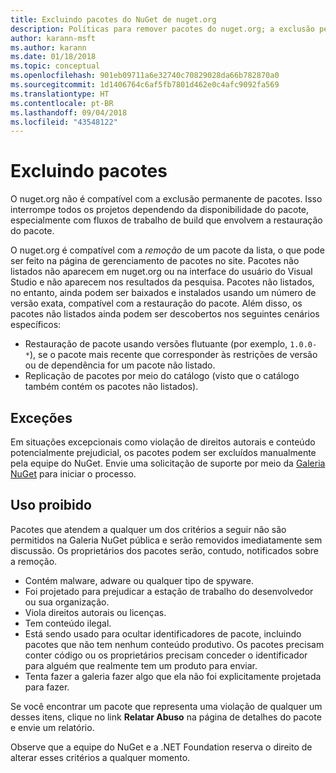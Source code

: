 ```yaml
---
title: Excluindo pacotes do NuGet de nuget.org
description: Políticas para remover pacotes do nuget.org; a exclusão permanente não é compatível, exceto quando os pacotes violam outras políticas.
author: karann-msft
ms.author: karann
ms.date: 01/18/2018
ms.topic: conceptual
ms.openlocfilehash: 901eb09711a6e32740c70829028da66b782870a0
ms.sourcegitcommit: 1d1406764c6af5fb7801d462e0c4afc9092fa569
ms.translationtype: HT
ms.contentlocale: pt-BR
ms.lasthandoff: 09/04/2018
ms.locfileid: "43548122"
---
```

# <a name="deleting-packages"></a>Excluindo pacotes

O nuget.org não é compatível com a exclusão permanente de pacotes. Isso interrompe todos os projetos dependendo da disponibilidade do pacote, especialmente com fluxos de trabalho de build que envolvem a restauração do pacote.

O nuget.org é compatível com a *remoção* de um pacote da lista, o que pode ser feito na página de gerenciamento de pacotes no site. Pacotes não listados não aparecem em nuget.org ou na interface do usuário do Visual Studio e não aparecem nos resultados da pesquisa. Pacotes não listados, no entanto, ainda podem ser baixados e instalados usando um número de versão exata, compatível com a restauração do pacote. Além disso, os pacotes não listados ainda podem ser descobertos nos seguintes cenários específicos:

- Restauração de pacote usando versões flutuante (por exemplo, `1.0.0-*`), se o pacote mais recente que corresponder às restrições de versão ou de dependência for um pacote não listado.
- Replicação de pacotes por meio do catálogo (visto que o catálogo também contém os pacotes não listados).

## <a name="exceptions"></a>Exceções

Em situações excepcionais como violação de direitos autorais e conteúdo potencialmente prejudicial, os pacotes podem ser excluídos manualmente pela equipe do NuGet. Envie uma solicitação de suporte por meio da [Galeria NuGet](http://www.nuget.org) para iniciar o processo.

## <a name="prohibited-use"></a>Uso proibido

Pacotes que atendem a qualquer um dos critérios a seguir não são permitidos na Galeria NuGet pública e serão removidos imediatamente sem discussão. Os proprietários dos pacotes serão, contudo, notificados sobre a remoção.

- Contém malware, adware ou qualquer tipo de spyware.
- Foi projetado para prejudicar a estação de trabalho do desenvolvedor ou sua organização.
- Viola direitos autorais ou licenças.
- Tem conteúdo ilegal.
- Está sendo usado para ocultar identificadores de pacote, incluindo pacotes que não tem nenhum conteúdo produtivo. Os pacotes precisam conter código ou os proprietários precisam conceder o identificador para alguém que realmente tem um produto para enviar.
- Tenta fazer a galeria fazer algo que ela não foi explicitamente projetada para fazer.

Se você encontrar um pacote que representa uma violação de qualquer um desses itens, clique no link **Relatar Abuso** na página de detalhes do pacote e envie um relatório.

Observe que a equipe do NuGet e a .NET Foundation reserva o direito de alterar esses critérios a qualquer momento.
